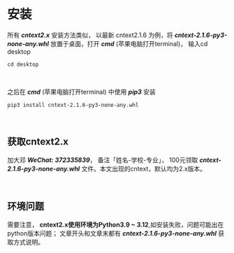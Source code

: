# 安装

所有 ***cntext2.x*** 安装方法类似， 以最新 cntext2.1.6 为例，将 ***cntext-2.1.6-py3-none-any.whl*** 放置于桌面，打开 ***cmd***  (苹果电脑打开terminal)， 输入cd desktop

```
cd desktop
```

<br>

之后在 ***cmd***  (苹果电脑打开terminal) 中使用 ***pip3*** 安装

```
pip3 install cntext-2.1.6-py3-none-any.whl
```

<br>



## 获取cntext2.x

加大邓 ***WeChat: 372335839***， 备注「姓名-学校-专业」， 100元领取  ***cntext-2.1.6-py3-none-any.whl*** 文件。本文出现的cntext，默认均为2.x版本。 

<br>

## 环境问题
需要注意， **cntext2.x使用环境为Python3.9 ~ 3.12**,如安装失败，问题可能出在python版本问题； 文章开头和文章末都有 ***cntext-2.1.6-py3-none-any.whl***  获取方式说明。



